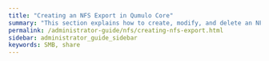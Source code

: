 ```yaml
---
title: "Creating an NFS Export in Qumulo Core"
summary: "This section explains how to create, modify, and delete an NFS export by using the Qumulo Core Web UI."
permalink: /administrator-guide/nfs/creating-nfs-export.html
sidebar: administrator_guide_sidebar
keywords: SMB, share
---
```


